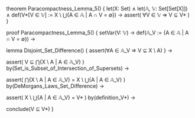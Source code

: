 theorem Paracompactness_Lemma_5() {
  let(X: Set) ∧
  let(𝔸, 𝕍: Set[Set[X]]) ∧
  def(V*[V ∈ 𝕍] := X \ ⋃{A ∈ 𝔸 | A ∩ V = ∅}) →
  assert(
    ∀V ∈ 𝕍 ⇒ V ⊆ V*
  )
}

proof Paracompactness_Lemma_5() {
  setVar(V: 𝕍) →
  def(𝔸_V := {A ∈ 𝔸 | A ∩ V = ∅}) →
  
  lemma Disjoint_Set_Difference() {
    assert(∀A ∈ 𝔸_V ⇒ V ⊆ X \ A)
  } →

  assert(
    V ⊆ ⋂{X \ A | A ∈ 𝔸_V}
  ) by(Set_is_Subset_of_Intersection_of_Supersets) →

  assert(
    ⋂{X \ A | A ∈ 𝔸_V} = X \ ⋃{A | A ∈ 𝔸_V}
  ) by(DeMorgans_Laws_Set_Difference) →

  assert(
    X \ ⋃{A | A ∈ 𝔸_V} = V*
  ) by(definition_V*) →

  conclude(V ⊆ V*)
}